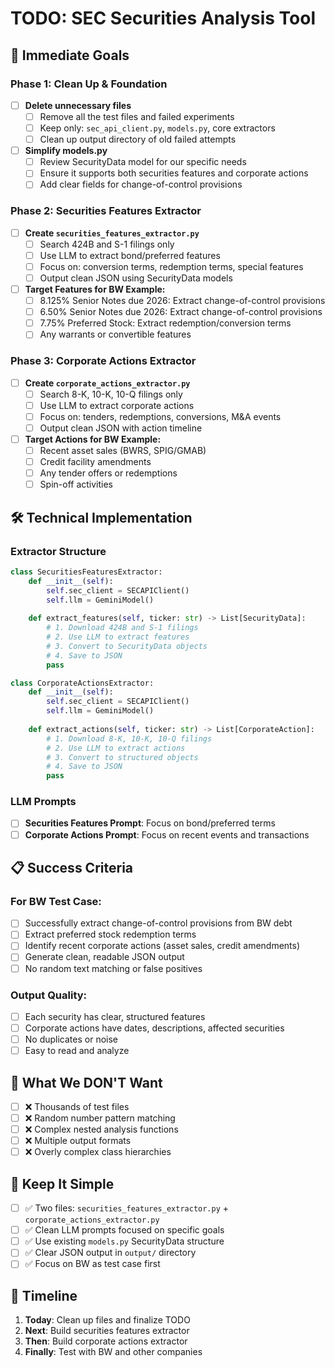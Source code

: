 # TODO: SEC Securities Analysis Tool

## 🎯 **Immediate Goals**

### **Phase 1: Clean Up & Foundation**
- [ ] **Delete unnecessary files** 
  - [ ] Remove all the test files and failed experiments
  - [ ] Keep only: `sec_api_client.py`, `models.py`, core extractors
  - [ ] Clean up output directory of old failed attempts

- [ ] **Simplify models.py**
  - [ ] Review SecurityData model for our specific needs
  - [ ] Ensure it supports both securities features and corporate actions
  - [ ] Add clear fields for change-of-control provisions

### **Phase 2: Securities Features Extractor**
- [ ] **Create `securities_features_extractor.py`**
  - [ ] Search 424B and S-1 filings only
  - [ ] Use LLM to extract bond/preferred features
  - [ ] Focus on: conversion terms, redemption terms, special features
  - [ ] Output clean JSON using SecurityData models

- [ ] **Target Features for BW Example:**
  - [ ] 8.125% Senior Notes due 2026: Extract change-of-control provisions
  - [ ] 6.50% Senior Notes due 2026: Extract change-of-control provisions  
  - [ ] 7.75% Preferred Stock: Extract redemption/conversion terms
  - [ ] Any warrants or convertible features

### **Phase 3: Corporate Actions Extractor**
- [ ] **Create `corporate_actions_extractor.py`**
  - [ ] Search 8-K, 10-K, 10-Q filings only
  - [ ] Use LLM to extract corporate actions
  - [ ] Focus on: tenders, redemptions, conversions, M&A events
  - [ ] Output clean JSON with action timeline

- [ ] **Target Actions for BW Example:**
  - [ ] Recent asset sales (BWRS, SPIG/GMAB)
  - [ ] Credit facility amendments
  - [ ] Any tender offers or redemptions
  - [ ] Spin-off activities

## 🛠️ **Technical Implementation**

### **Extractor Structure**
```python
class SecuritiesFeaturesExtractor:
    def __init__(self):
        self.sec_client = SECAPIClient()
        self.llm = GeminiModel()
    
    def extract_features(self, ticker: str) -> List[SecurityData]:
        # 1. Download 424B and S-1 filings
        # 2. Use LLM to extract features
        # 3. Convert to SecurityData objects
        # 4. Save to JSON
        pass

class CorporateActionsExtractor:
    def __init__(self):
        self.sec_client = SECAPIClient()
        self.llm = GeminiModel()
    
    def extract_actions(self, ticker: str) -> List[CorporateAction]:
        # 1. Download 8-K, 10-K, 10-Q filings
        # 2. Use LLM to extract actions
        # 3. Convert to structured objects
        # 4. Save to JSON
        pass
```

### **LLM Prompts**
- [ ] **Securities Features Prompt**: Focus on bond/preferred terms
- [ ] **Corporate Actions Prompt**: Focus on recent events and transactions

## 📋 **Success Criteria**

### **For BW Test Case:**
- [ ] Successfully extract change-of-control provisions from BW debt
- [ ] Extract preferred stock redemption terms
- [ ] Identify recent corporate actions (asset sales, credit amendments)
- [ ] Generate clean, readable JSON output
- [ ] No random text matching or false positives

### **Output Quality:**
- [ ] Each security has clear, structured features
- [ ] Corporate actions have dates, descriptions, affected securities
- [ ] No duplicates or noise
- [ ] Easy to read and analyze

## 🚫 **What We DON'T Want**
- [ ] ❌ Thousands of test files
- [ ] ❌ Random number pattern matching
- [ ] ❌ Complex nested analysis functions
- [ ] ❌ Multiple output formats
- [ ] ❌ Overly complex class hierarchies

## 🎯 **Keep It Simple**
- [ ] ✅ Two files: `securities_features_extractor.py` + `corporate_actions_extractor.py`
- [ ] ✅ Clean LLM prompts focused on specific goals
- [ ] ✅ Use existing `models.py` SecurityData structure
- [ ] ✅ Clear JSON output in `output/` directory
- [ ] ✅ Focus on BW as test case first

## 📅 **Timeline**
1. **Today**: Clean up files and finalize TODO
2. **Next**: Build securities features extractor
3. **Then**: Build corporate actions extractor  
4. **Finally**: Test with BW and other companies 